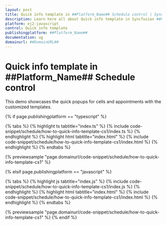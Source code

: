 ```yaml
---
layout: post
title: Quick info template in ##Platform_Name## Schedule control | Syncfusion
description: Learn here all about Quick info template in Syncfusion ##Platform_Name## Schedule control of Syncfusion Essential JS 2 and more.
platform: ej2-javascript
control: Quick info template 
publishingplatform: ##Platform_Name##
documentation: ug
domainurl: ##DomainURL##
---
```


# Quick info template in ##Platform_Name## Schedule control

This demo showcases the quick popups for cells and appointments with the customized templates.

{% if page.publishingplatform == "typescript" %}

 {% tabs %}
{% highlight ts tabtitle="index.ts" %}
{% include code-snippet/schedule/how-to-quick-info-template-cs1/index.ts %}
{% endhighlight %}
{% highlight html tabtitle="index.html" %}
{% include code-snippet/schedule/how-to-quick-info-template-cs1/index.html %}
{% endhighlight %}
{% endtabs %}
        
{% previewsample "page.domainurl/code-snippet/schedule/how-to-quick-info-template-cs1" %}

{% elsif page.publishingplatform == "javascript" %}

{% tabs %}
{% highlight js tabtitle="index.js" %}
{% include code-snippet/schedule/how-to-quick-info-template-cs1/index.js %}
{% endhighlight %}
{% highlight html tabtitle="index.html" %}
{% include code-snippet/schedule/how-to-quick-info-template-cs1/index.html %}
{% endhighlight %}
{% endtabs %}

{% previewsample "page.domainurl/code-snippet/schedule/how-to-quick-info-template-cs1" %}
{% endif %}